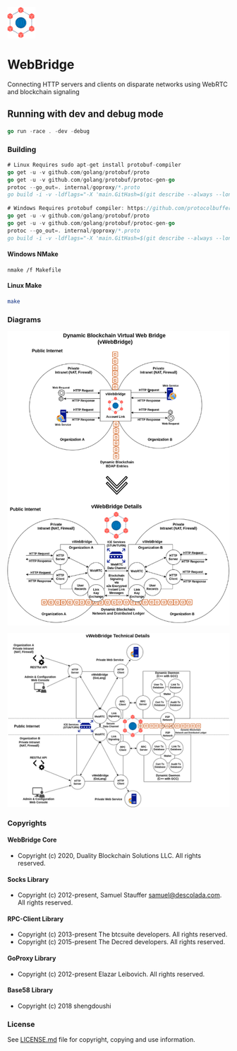 ![](assets/web-bridge.png)
# WebBridge
Connecting HTTP servers and clients on disparate networks using WebRTC and blockchain signaling

## Running with dev and debug mode

```go
go run -race . -dev -debug
```

### Building

```go
# Linux Requires sudo apt-get install protobuf-compiler
go get -u -v github.com/golang/protobuf/proto
go get -u -v github.com/golang/protobuf/protoc-gen-go
protoc --go_out=. internal/goproxy/*.proto
go build -i -v -ldflags="-X 'main.GitHash=$(git describe --always --long --dirty)' -X 'main.Version=$(date +'%y.%m.%d')'" github.com/duality-solutions/web-bridge
```

```go
# Windows Requires protobuf compiler: https://github.com/protocolbuffers/protobuf/releases
go get -u -v github.com/golang/protobuf/proto
go get -u -v github.com/golang/protobuf/protoc-gen-go
protoc --go_out=. internal/goproxy/*.proto
go build -i -v -ldflags="-X 'main.GitHash=$(git describe --always --long --dirty)' -X 'main.Version=$(Get-Date -Format "yy.MM.dd")'" github.com/duality-solutions/web-bridge
```

#### Windows NMake

```shell
nmake /f Makefile
```

#### Linux Make

```bash
make
```

### Diagrams

![General Diagram](docs/diagrams/webbridge-general.png)

![Technical Details Diagram](docs/diagrams/webbridge-tech-details.png)

### Copyrights

#### WebBridge Core

- Copyright (c) 2020, Duality Blockchain Solutions LLC. All rights reserved.

#### Socks Library

- Copyright (c) 2012-present, Samuel Stauffer <samuel@descolada.com>. All rights reserved.

#### RPC-Client Library

- Copyright (c) 2013-present The btcsuite developers. All rights reserved.
- Copyright (c) 2015-present The Decred developers. All rights reserved.

#### GoProxy Library

- Copyright (c) 2012-present Elazar Leibovich. All rights reserved.

#### Base58 Library

- Copyright (c) 2018 shengdoushi

### License

See [LICENSE.md](./LICENSE.md "LICENSE.md") file for copyright, copying and use information.
